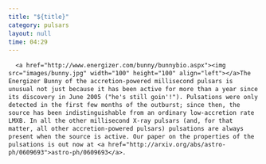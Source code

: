 ```yaml
---
title: "${title}"
category: pulsars
layout: null
time: 04:29
---
```

<!-- converted from blosxom format post by dkg 22.1.2022 -->
<!-- created by convert.pl on Mon Jan 30 23:40:59 EST 2012 -->
<!-- converted from ../2006/09/intermittent-pulsations-in-hetej19001.html -->
<!-- Post timestamp Wednesday, September 27, 2006 12:29 PM -->
<!-- touch -t 200609271229 -->
<!-- Labels: 2006, papers, pulsars -->
      <a href="http://www.energizer.com/bunny/bunnybio.aspx"><img src="images/bunny.jpg" width="100" height="100" align="left"></a>The Energizer Bunny of the accretion-powered millisecond pulsars is unusual not just because it has been active for more than a year since its discovery in June 2005 ("he's still goin'!"). Pulsations were only detected in the first few months of the outburst; since then, the source has been indistinguishable from an ordinary low-accretion rate LMXB. In all the other millisecond X-ray pulsars (and, for that matter, all other accretion-powered pulsars) pulsations are always present when the source is active. Our paper on the properties of the pulsations is out now at <a href="http://arxiv.org/abs/astro-ph/0609693">astro-ph/0609693</a>.
